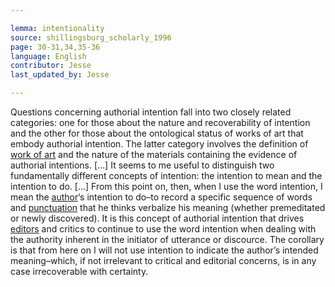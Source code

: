 ```yaml
---

lemma: intentionality
source: shillingsburg_scholarly_1996
page: 30-31,34,35-36
language: English
contributor: Jesse
last_updated_by: Jesse

---
```

Questions concerning authorial intention fall into two closely related categories: one for those about the nature and recoverability of intention and the other for those about the ontological status of works of art that embody authorial intention. The latter category involves the definition of [work of art](work.html) and the nature of the materials containing the evidence of authorial intentions. […] It seems to me useful to distinguish two fundamentally different concepts of intention: the intention to mean and the intention to do. […] From this point on, then, when I use the word intention, I mean the [author](author.html)‘s intention to do–to record a specific sequence of words and [punctuation](punctuation.html) that he thinks verbalize his meaning (whether premeditated or newly discovered). It is this concept of authorial intention that drives [editors](editorScholarly.html) and critics to continue to use the word intention when dealing with the authority inherent in the initiator of utterance or discource. The corollary is that from here on I will not use intention to indicate the author’s intended meaning–which, if not irrelevant to critical and editorial concerns, is in any case irrecoverable with certainty.
